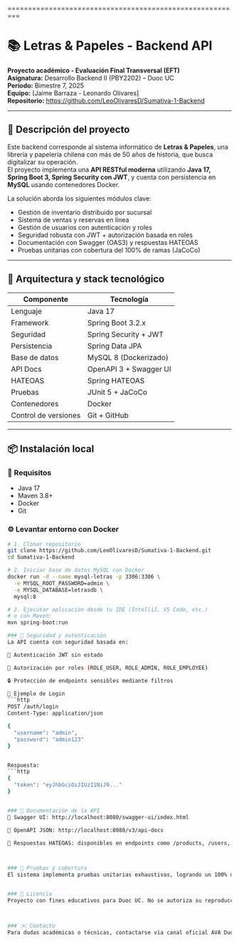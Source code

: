 =========================================================


# 📚 Letras & Papeles - Backend API

**Proyecto académico - Evaluación Final Transversal (EFT)**  
**Asignatura:** Desarrollo Backend II (PBY2202) – Duoc UC  
**Período:** Bimestre 7, 2025  
**Equipo:** [Jaime Barraza - Leonardo Olivares]  
**Repositorio:** https://github.com/LeoOlivaresD/Sumativa-1-Backend

---

## 📌 Descripción del proyecto

Este backend corresponde al sistema informático de **Letras & Papeles**, una librería y papelería chilena con más de 50 años de historia, que busca digitalizar su operación.  
El proyecto implementa una **API RESTful moderna** utilizando **Java 17, Spring Boot 3, Spring Security con JWT**, y cuenta con persistencia en **MySQL** usando contenedores Docker.  

La solución aborda los siguientes módulos clave:

- Gestión de inventario distribuido por sucursal
- Sistema de ventas y reservas en línea
- Gestión de usuarios con autenticación y roles
- Seguridad robusta con JWT + autorización basada en roles
- Documentación con Swagger (OAS3) y respuestas HATEOAS
- Pruebas unitarias con cobertura del 100% de ramas (JaCoCo)

---

## 🧱 Arquitectura y stack tecnológico

| Componente           | Tecnología              |
|----------------------|-------------------------|
| Lenguaje             | Java 17                 |
| Framework            | Spring Boot 3.2.x       |
| Seguridad            | Spring Security + JWT   |
| Persistencia         | Spring Data JPA         |
| Base de datos        | MySQL 8 (Dockerizado)   |
| API Docs             | OpenAPI 3 + Swagger UI  |
| HATEOAS              | Spring HATEOAS          |
| Pruebas              | JUnit 5 + JaCoCo        |
| Contenedores         | Docker                  |
| Control de versiones | Git + GitHub            |

---

## 📦 Instalación local

### 🔧 Requisitos

- Java 17
- Maven 3.8+
- Docker
- Git

### ⚙️ Levantar entorno con Docker

```bash
# 1. Clonar repositorio
git clone https://github.com/LeoOlivaresD/Sumativa-1-Backend.git
cd Sumativa-1-Backend

# 2. Iniciar base de datos MySQL con Docker
docker run -d --name mysql-letras -p 3306:3306 \
  -e MYSQL_ROOT_PASSWORD=admin \
  -e MYSQL_DATABASE=letrasdb \
  mysql:8

# 3. Ejecutar aplicación desde tu IDE (IntelliJ, VS Code, etc.)
# o con Maven:
mvn spring-boot:run

### 🔐 Seguridad y autenticación
La API cuenta con seguridad basada en:

🔐 Autenticación JWT sin estado

👤 Autorización por roles (ROLE_USER, ROLE_ADMIN, ROLE_EMPLOYEE)

🔒 Protección de endpoints sensibles mediante filtros

🔑 Ejemplo de Login
```http
POST /auth/login
Content-Type: application/json

{
  "username": "admin",
  "password": "admin123"
}


Respuesta:
```http
{
  "token": "eyJhbGciOiJIUzI1NiJ9..."
}


### 📘 Documentación de la API
🔎 Swagger UI: http://localhost:8080/swagger-ui/index.html

📄 OpenAPI JSON: http://localhost:8080/v3/api-docs

🔗 Respuestas HATEOAS: disponibles en endpoints como /products, /users, etc.



### 🧪 Pruebas y cobertura
El sistema implementa pruebas unitarias exhaustivas, logrando un 100% de cobertura de ramas (branch coverage) gracias a JaCoCo.


### 📄 Licencia
Proyecto con fines educativos para Duoc UC. No se autoriza su reproducción o distribución sin consentimiento de los autores.



### ✉️ Contacto
Para dudas académicas o técnicas, contactarse vía canal oficial AVA Duoc o GitHub Issues del repositorio.